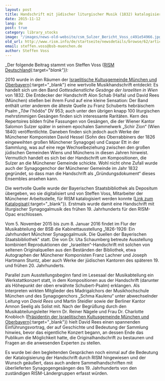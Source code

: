 ```yaml
---
layout: post
title: Handschrift mit jüdischer liturgischer Musik (1832) katalogisiert und vorgestellt
date: 2015-11-12
lang: de
post: true
category: library_stocks
image: "/images/news-old-website/csm_Sulzer_Bericht_Voss_c491e54966.jpg"
old_url: http://www.rism.info/de/startseite/newsdetails/browse/62/article/64/manuscript-containing-jewish-liturgical-songs-1832-now-in-rism-1.html
email: steffen.voss@bsb-muenchen.de
author: Steffen Voss
---
```



_Der folgende Beitrag stammt von Steffen Voss ([RISM Deutschland](http://de.rism.info/de/home.html){:target="_blank"}):_

2010 wurde in den Räumen der [Israelitische Kultusgemeinde München und Oberbayern](http://www.ikg-muenchen.de/){:target="_blank"} eine wertvolle Musikhandschrift entdeckt: Es handelt sich um den Band _Gottesdienstliche Gesänge der Israeliten in_ _Wien_ von 1832. Die Entdecker der Handschrift Alon Schab (Haifa) und David Rees (München) stießen bei ihrem Fund auf eine kleine Sensation: Der Band enthält unter anderem die älteste Quelle zu Franz Schuberts hebräischem Psalm „_Tôw_ l'hôdôs“ DV 953; auch unter den übrigen knapp 100 liturgischen mehrstimmigen Gesängen finden sich interessante Raritäten. Kern des Repertoires bilden frühe Fassungen von Gesängen, die der Wiener Kantor Salomon Sulzer später in seinem epochalen Sammelwerk „Schir Zion“ (Wien 1840) veröffentlichte. Daneben finden sich jedoch auch Werke der Münchener Komponisten David Hessel (Sohn des Oberrabbiners der 1826 eingeweihten großen Münchener Synagoge) und Caspar Ett in der Sammlung, was auf eine rege Wechselbeziehung zwischen den großen jüdischen Gemeinden Wiens und Münchens in diesen Jahren hinweist. Vermutlich handelt es sich bei der Handschrift um Kompositionen, die Sulzer an die Münchener Gemeinde schickte. Wohl nicht ohne Zufall wurde auch der Synagogenchor der Münchener Gemeinde im Jahr 1832 gegründet, so dass man die Handschrift als „Gründungsdokument“ dieses Ensembles ansehen kann.

Die wertvolle Quelle wurde der Bayerischen Staatsbibliothek als Depositum übergeben, wo sie digitalisiert und von Steffen Voss, Mitarbeiter der Münchener Arbeitsstelle, für RISM katalogisiert werden konnte ([Link zum Katalogisat](https://opac.rism.info/search?id=450063015){:target="_blank"}). Erstmals wurde damit eine Handschrift mit liturgischer Synagogalmusik des frühen 19. Jahrhunderts für den RISM-Opac erschlossen.

Vom 5. November 2015 bis zum 8. Januar 2016 findet im Flur der Musikabteilung der BSB die Kabinettausstellung „1826-1926: Ein Jahrhundert Münchner Synagogalmusik. Die Quellen der Bayerischen Staatsbibliothek" statt. Die von Dr. Uta Schaumberg betreute Ausstellung kombiniert Reproduktionen der „Israeliten“-Handschrift mit solchen von seltenen Originalquellen aus den Beständen der Bibliothek, etwa Autographen der Münchener Komponisten Franz Lachner und Joseph Hartmann Stuntz, aber auch Werke der jüdischen Kantoren des späteren 19. und frühen 20. Jahrhunderts.

Parallel zum Ausstellungsbeginn fand im Lesesaal der Musikabteilung ein Werkstattkonzert statt, in dem Kompositionen aus der Handschrift (darunter als Höhepunkt der oben erwähnte Schubert-Psalm) erklangen. Als Interpreten wirkten Mitglieder des Madrigalchors der Musikhochschule München und des Synagogenchors „Schma Kaulenu“ unter abwechselnder Leitung von _David Rees_ und Martin Steidler sowie der Berliner Kantor Amnon Seelig als Solist mit. Nach der Begrüßung durch den Musikabteilungsleiter Herrn Dr. Reiner Nägele und Frau Dr. Charlotte Knobloch ([Präsidentin der Israelitischen Kultusgemeinde München und Oberbayern](http://www.ikg-m.de/gemeinde/organe/){:target="_blank"}) hielt David Rees einen spannenden Einführungsvortrag, der auf Geschichte und Bedeutung der Sammlung hinwies, bevor das eigentliche Konzert begann, an dessen Ende das Publikum die Möglichkeit hatte, die Originalhandschrift zu bestaunen und Fragen an die anwesenden Experten zu stellen.

Es wurde bei den begleitenden Gesprächen noch einmal auf die Bedeutung der Katalogisierung der Handschrift durch RISM hingewiesen und der Wunsch geäußert, dass auch andere Sammelhandschriften mit überlieferten Synagogengesängen des 19. Jahrhunderts von den zuständigen RISM-Ländergruppen erfasst würden.



